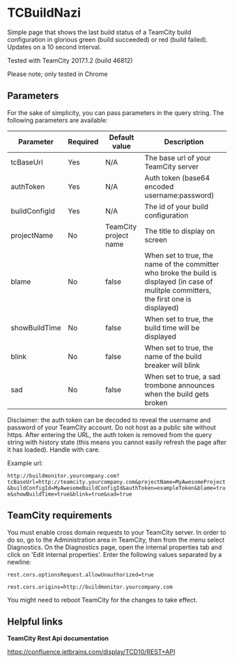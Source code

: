 # TCBuildNazi
Simple page that shows the last build status of a TeamCity build configuration in glorious green (build succeeded) or red (build failed). Updates on a 10 second interval.

Tested with TeamCity 2017.1.2 (build 46812)

Please note; only tested in Chrome

## Parameters

For the sake of simplicity, you can pass parameters in the query string. The following parameters are available:

| Parameter     	| Required      | Default value         | Description   |
| -----------------	| ------------- | ---------------------	| ------------- |
| tcBaseUrl     	| Yes 			| N/A 		    		| The base url of your TeamCity server	
| authToken     	| Yes 			| N/A 		    		| Auth token (base64 encoded username:password)
| buildConfigId     | Yes 			| N/A 		    		| The id of your build configuration
| projectName     	| No 			| TeamCity project name | The title to display on screen
| blame     		| No 			| false		    		| When set to true, the name of the committer who broke the build is displayed (in case of mulitple committers, the first one is displayed)
| showBuildTime     | No 			| false 		    	| When set to true, the build time will be displayed
| blink     		| No 			| false 		    	| When set to true, the name of the build breaker will blink	
| sad     			| No 			| false 		    	| When set to true, a sad trombone announces when the build gets broken

Disclaimer: the auth token can be decoded to reveal the username and password of your TeamCity account. Do not host as a public site without https. After entering the URL, the auth token is removed from the query string with history state (this means you cannot easily refresh the page after it has loaded). Handle with care.

Example url:

`http://buildmonitor.yourcompany.com?tcBaseUrl=http://teamcity.yourcompany.com&projectName=MyAwesomeProject&buildConfigId=MyAwesomeBuildConfigId&authToken=exampleToken&blame=true&showBuildTime=true&blink=true&sad=true`

## TeamCity requirements

You must enable cross domain requests to your TeamCity server. In order to do so, go to the Administration area in TeamCity, then from the menu select Diagnostics. On the Diagnostics page, open the internal properties tab and click on 'Edit internal properties'. Enter the following values separated by a newline:

`rest.cors.optionsRequest.allowUnauthorized=true`

`rest.cors.origins=http://buildmonitor.yourcompany.com`

You might need to reboot TeamCity for the changes to take effect.

## Helpful links

**TeamCity Rest Api documentation**

https://confluence.jetbrains.com/display/TCD10/REST+API
